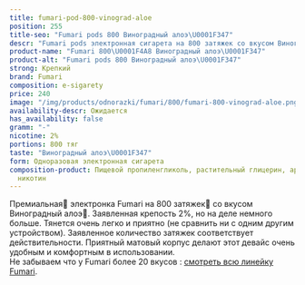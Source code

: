 ```yaml
---
title: fumari-pod-800-vinograd-aloe
position: 255
title-seo: "Fumari pods 800 Виноградный алоэ\U0001F347"
descr: "Fumari pods электронная сигарета на 800 затяжек со вкусом Виноградный алоэ\U0001F347"
product-name: "Fumari 800\U0001F4A8 Виноградный алоэ\U0001F347"
product-alt: "Fumari pods 800 Виноградный алоэ\U0001F347"
strong: Крепкий
brand: Fumari
composition: e-sigarety
price: 240
image: "/img/products/odnorazki/fumari/800/fumari-800-vinograd-aloe.png"
availability-descr: Ожидается
has_availability: false
gramm: "-"
nicotine: 2%
portions: 800 тяг
taste: "Виноградный алоэ\U0001F347"
form: Одноразовая электронная сигарета
composition-product: Пищевой пропиленгликоль, растительный глицерин, ароматизатор,
  никотин
---
```


Премиальная🥇 электронка Fumari на 800 затяжек💨 со вкусом Виноградный алоэ🍇. Заявленная крепость 2%, но на деле немного больше. Тянется очень легко и приятно (не сравнить ни с одним другим устройством). Заявленное количество затяжек соответствует действительности. Приятный матовый корпус делают этот девайс очень удобным и комфортным в использовании.<br>
Не забываем что у Fumari более 20 вкусов : [смотреть всю линейку Fumari](/fumari).